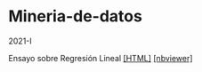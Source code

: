 # Mineria-de-datos
2021-I

Ensayo sobre Regresión Lineal [[HTML]](https://htmlpreview.github.io/?https://github.com/vherrerav/Mineria-de-datos/blob/main/Tarea2_EnsayoRegresion/Ensayo_RegLineal.html)  [[nbviewer]](https://nbviewer.jupyter.org/github/vherrerav/Mineria-de-datos/blob/main/Tarea2_EnsayoRegresion/Ensayo_RegLineal.ipynb)

